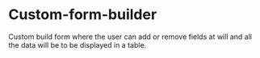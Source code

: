 # Custom-form-builder
Custom build form where the user can add or remove fields at will and all the data will be to be displayed in a table. 
